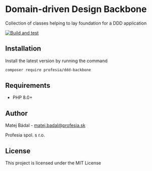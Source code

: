 # Domain-driven Design Backbone
Collection of classes helping to lay foundation for a DDD application

[![Build and test](https://github.com/profesia/ddd-backbone/actions/workflows/test-runner.yml/badge.svg?branch=master)](https://github.com/profesia/psr-middlewares/actions/workflows/test-runner.yml)

## Installation
Install the latest version by running the command
```bash
composer require profesia/ddd-backbone
```
## Requirements
- PHP 8.0+
## Author
Matej Bádal - matej.badal@profesia.sk

Profesia spol. s r.o.
## License
This project is licensed under the MIT License
